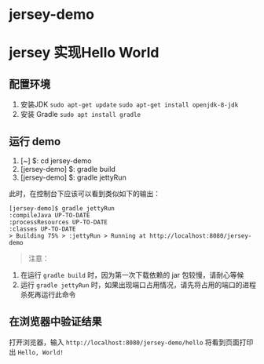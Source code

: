# jersey-demo
# jersey 实现Hello World

## 配置环境
1. 安装JDK
  `sudo apt-get update`
  `sudo apt-get install openjdk-8-jdk`
2. 安装 Gradle `sudo apt install gradle`

##  运行 demo
1. [~] $: cd jersey-demo
2. [jersey-demo] $: gradle build
3. [jersey-demo] $: gradle jettyRun

此时，在控制台下应该可以看到类似如下的输出：
```shell
[jersey-demo]$ gradle jettyRun
:compileJava UP-TO-DATE
:processResources UP-TO-DATE
:classes UP-TO-DATE
> Building 75% > :jettyRun > Running at http://localhost:8080/jersey-demo
```
> 注意：
1. 在运行 `gradle build` 时，因为第一次下载依赖的 jar 包较慢，请耐心等候
2. 运行 `gradle jettyRun` 时，如果出现端口占用情况，请先将占用的端口的进程杀死再运行此命令

## 在浏览器中验证结果
打开浏览器，输入 `http://localhost:8080/jersey-demo/hello`
将看到页面打印出 `Hello, World!`




